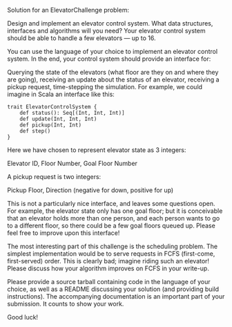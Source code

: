 Solution for an ElevatorChallenge problem:

Design and implement an elevator control system. What data structures, interfaces and algorithms will you need? Your elevator control system should be able to handle a few elevators — up to 16.

You can use the language of your choice to implement an elevator control system. In the end, your control system should provide an interface for:

Querying the state of the elevators (what floor are they on and where they are going), receiving an update about the status of an elevator, receiving a pickup request, time-stepping the simulation. For example, we could imagine in Scala an interface like this:

```
trait ElevatorControlSystem { 
    def status(): Seq[(Int, Int, Int)] 
    def update(Int, Int, Int) 
    def pickup(Int, Int) 
    def step() 
} 
```

Here we have chosen to represent elevator state as 3 integers:

Elevator ID, Floor Number, Goal Floor Number

A pickup request is two integers:

Pickup Floor, Direction (negative for down, positive for up)

This is not a particularly nice interface, and leaves some questions open. For example, the elevator state only has one goal floor; but it is conceivable that an elevator holds more than one person, and each person wants to go to a different floor, so there could be a few goal floors queued up. Please feel free to improve upon this interface!

The most interesting part of this challenge is the scheduling problem. The simplest implementation would be to serve requests in FCFS (first-come, first-served) order. This is clearly bad; imagine riding such an elevator! Please discuss how your algorithm improves on FCFS in your write-up.

Please provide a source tarball containing code in the language of your choice, as well as a README discussing your solution (and providing build instructions). The accompanying documentation is an important part of your submission. It counts to show your work.

Good luck!